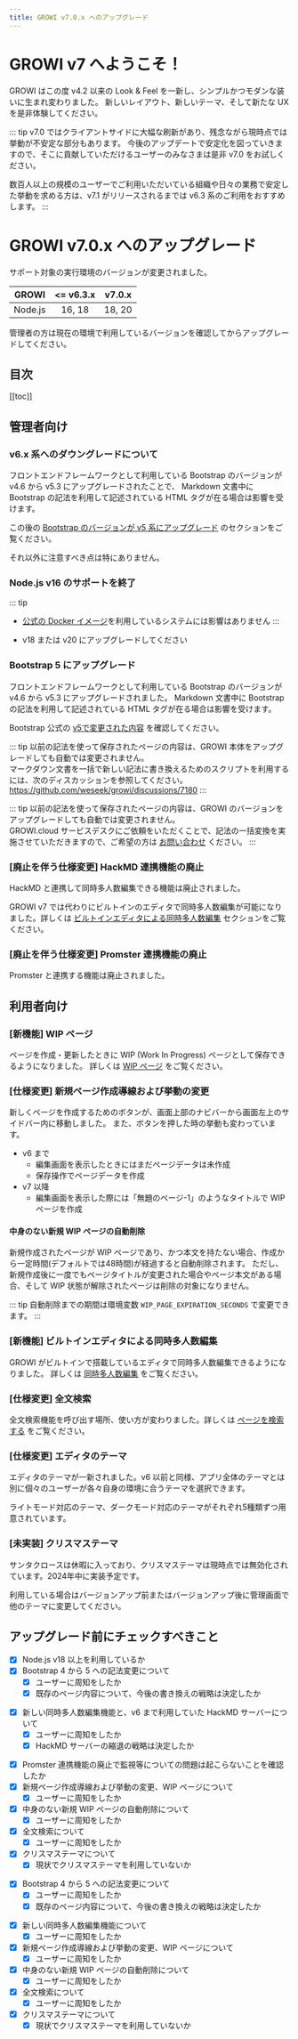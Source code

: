 ```yaml
---
title: GROWI v7.0.x へのアップグレード
---
```



# GROWI v7 へようこそ！

GROWI はこの度 v4.2 以来の Look & Feel を一新し、シンプルかつモダンな装いに生まれ変わりました。
新しいレイアウト、新しいテーマ、そして新たな UX を是非体験してください。

<ContextualBlock context="docs-growi-org">

::: tip
v7.0 ではクライアントサイドに大幅な刷新があり、残念ながら現時点では挙動が不安定な部分もあります。
今後のアップデートで安定化を図っていきますので、そこに貢献していただけるユーザーのみなさまは是非 v7.0 をお試しください。

数百人以上の規模のユーザーでご利用いただいている組織や日々の業務で安定した挙動を求める方は、v7.1 がリリースされるまでは v6.3 系のご利用をおすすめします。
:::

</ContextualBlock>


# GROWI v7.0.x へのアップグレード

<ContextualBlock context="docs-growi-org">

サポート対象の実行環境のバージョンが変更されました。

| GROWI | <= v6.3.x | v7.0.x |
| :---: | :---: | :---: |
| Node.js | 16, 18 | 18, 20 |

管理者の方は現在の環境で利用しているバージョンを確認してからアップグレードしてください。

</ContextualBlock>


## 目次

[[toc]]


## 管理者向け

### v6.x 系へのダウングレードについて

フロントエンドフレームワークとして利用している Bootstrap のバージョンが v4.6 から v5.3 にアップグレードされたことで、
Markdown 文書中に Bootstrap の記法を利用して記述されている HTML タグが在る場合は影響を受けます。

この後の [Bootstrap のバージョンが v5 系にアップグレード](#仕様変更-bootstrap-のバージョンが-v5-系にアップグレード) のセクションをご覧ください。

それ以外に注意すべき点は特にありません。

<ContextualBlock context="docs-growi-org">

### Node.js v16 のサポートを終了

::: tip

- [公式の Docker イメージ](https://hub.docker.com/r/weseek/growi/)を利用しているシステムには影響はありません
:::

- v18 または v20 にアップグレードしてください

</ContextualBlock>


### Bootstrap 5 にアップグレード

フロントエンドフレームワークとして利用している Bootstrap のバージョンが v4.6 から v5.3 にアップグレードされました。
Markdown 文書中に Bootstrap の記法を利用して記述されている HTML タグが在る場合は影響を受けます。

Bootstrap 公式の [v5で変更された内容](https://getbootstrap.jp/docs/5.3/migration/) を確認してください。

<ContextualBlock context="docs-growi-org">

::: tip
以前の記法を使って保存されたページの内容は、GROWI 本体をアップグレードしても自動では変更されません。  
マークダウン文書を一括で新しい記法に書き換えるためのスクリプトを利用するには、次のディスカッションを参照してください。  
<https://github.com/weseek/growi/discussions/7180>
:::

</ContextualBlock>

<ContextualBlock context="help-growi-cloud">

::: tip
以前の記法を使って保存されたページの内容は、GROWI のバージョンをアップグレードしても自動では変更されません。  
GROWI.cloud サービスデスクにご依頼をいただくことで、記法の一括変換を実施させていただきますので、ご希望の方は [お問い合わせ](https://growi.cloud/contact) ください。
:::

</ContextualBlock>


### [廃止を伴う仕様変更] HackMD 連携機能の廃止

HackMD と連携して同時多人数編集できる機能は廃止されました。

GROWI v7 では代わりにビルトインのエディタで同時多人数編集が可能になりました。詳しくは [ビルトインエディタによる同時多人数編集](#ビルトインエディタによる同時多人数編集) セクションをご覧ください。

<ContextualBlock context="docs-growi-org">

### [廃止を伴う仕様変更] Promster 連携機能の廃止

Promster と連携する機能は廃止されました。

</ContextualBlock>


## 利用者向け

### [新機能] WIP ページ

ページを作成・更新したときに WIP (Work In Progress) ページとして保存できるようになりました。
詳しくは [WIP ページ](/guide/features/wip-page.html) をご覧ください。

### [仕様変更] 新規ページ作成導線および挙動の変更

新しくページを作成するためのボタンが、画面上部のナビバーから画面左上のサイドバー内に移動しました。
また、ボタンを押した時の挙動も変わっています。

- v6 まで
  - 編集画面を表示したときにはまだページデータは未作成
  - 保存操作でページデータを作成
- v7 以降
  - 編集画面を表示した際には「無題のページ-1」のようなタイトルで WIP ページを作成

#### 中身のない新規 WIP ページの自動削除

新規作成されたページが WIP ページであり、かつ本文を持たない場合、作成から一定時間(デフォルトでは48時間)が経過すると自動削除されます。
ただし、新規作成後に一度でもページタイトルが変更された場合やページ本文がある場合、そして WIP 状態が解除されたページは削除の対象になりません。

<ContextualBlock context="docs-growi-org">

::: tip
自動削除までの期間は環境変数 `WIP_PAGE_EXPIRATION_SECONDS` で変更できます。
:::

</ContextualBlock>

### [新機能] ビルトインエディタによる同時多人数編集

GROWI がビルトインで搭載しているエディタで同時多人数編集できるようになりました。
詳しくは [同時多人数編集](...) をご覧ください。

### [仕様変更] 全文検索

全文検索機能を呼び出す場所、使い方が変わりました。詳しくは [ページを検索する](/ja/guide/features/search.html) をご覧ください。

### [仕様変更] エディタのテーマ

エディタのテーマが一新されました。v6 以前と同様、アプリ全体のテーマとは別に個々のユーザーが各々自身の環境に合うテーマを選択できます。

ライトモード対応のテーマ、ダークモード対応のテーマがそれぞれ5種類ずつ用意されています。

### [未実装] クリスマステーマ

サンタクロースは休暇に入っており、クリスマステーマは現時点では無効化されています。2024年中に実装予定です。

利用している場合はバージョンアップ前またはバージョンアップ後に管理画面で他のテーマに変更してください。


## アップグレード前にチェックすべきこと

<ContextualBlock context="docs-growi-org">

- [x] Node.js v18 以上を利用しているか
- [x] Bootstrap 4 から 5 への記法変更について
  - [x] ユーザーに周知をしたか
  - [x] 既存のページ内容について、今後の書き換えの戦略は決定したか
<!-- textlint-disable weseek/max-kanji-continuous-len -->
- [x] 新しい同時多人数編集機能と、v6 まで利用していた HackMD サーバーについて
  - [x] ユーザーに周知をしたか
  - [x] HackMD サーバーの縮退の戦略は決定したか
<!-- textlint-enable weseek/max-kanji-continuous-len -->
- [x] Promster 連携機能の廃止で監視等についての問題は起こらないことを確認したか
- [x] 新規ページ作成導線および挙動の変更、WIP ページについて
  - [x] ユーザーに周知をしたか
- [x] 中身のない新規 WIP ページの自動削除について
  - [x] ユーザーに周知をしたか
- [x] 全文検索について
  - [x] ユーザーに周知をしたか
- [x] クリスマステーマについて
  - [x] 現状でクリスマステーマを利用していないか

</ContextualBlock>


<ContextualBlock context="help-growi-cloud">

- [x] Bootstrap 4 から 5 への記法変更について
  - [x] ユーザーに周知をしたか
  - [x] 既存のページ内容について、今後の書き換えの戦略は決定したか
<!-- textlint-disable weseek/max-kanji-continuous-len -->
- [x] 新しい同時多人数編集機能について
  - [x] ユーザーに周知をしたか
- [x] 新規ページ作成導線および挙動の変更、WIP ページについて
  - [x] ユーザーに周知をしたか
- [x] 中身のない新規 WIP ページの自動削除について
  - [x] ユーザーに周知をしたか
- [x] 全文検索について
  - [x] ユーザーに周知をしたか
- [x] クリスマステーマについて
  - [x] 現状でクリスマステーマを利用していないか

</ContextualBlock>
